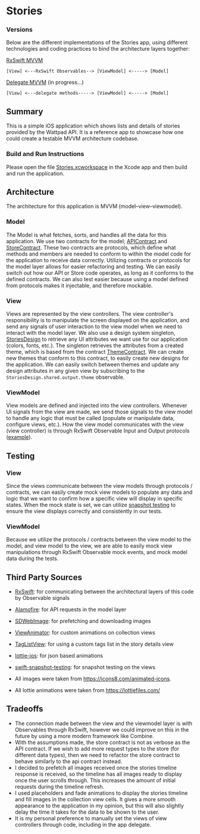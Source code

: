 # Stories

### Versions
Below are the different implementations of the Stories app, using different technologies and coding practices to bind the architecture layers together:

[RxSwift MVVM](https://github.com/danielsinclairtill/StoriesApp/tree/master/Stories)
```
[View] <---RxSwift Observables--> [ViewModel] <-----> [Model]
```
[Delegate MVVM](https://github.com/danielsinclairtill/StoriesApp/tree/Delegate/Stories) (in progress...)
```
[View] <---delegate methods-----> [ViewModel] <-----> [Model]
```

## Summary
This is a simple iOS application which shows lists and details of stories provided by the Wattpad API. It is a reference app to showcase how one could create a testable MVVM architecture codebase.

### Build and Run Instructions
Please open the file [Stories.xcworkspace](Stories.xcworkspace) in the Xcode app and then build and run the application.

## Architecture
The architecture for this application is MVVM (model–view–viewmodel).

### Model
The Model is what fetches, sorts, and handles all the data for this application. We use two contracts for the model;  [APIContract](Stories/Model/API/Contracts/APIContract.swift) and [StoreContract](Stories/Model/Store/Contracts/StoreContract.swift). These two contracts are protocols, which define what methods and members are needed to conform to within the model code for the application to receive data correctly. Utilizing contracts or protocols for the model layer allows for easier refactoring and testing. We can easily switch out how our API or Store code operates, as long as it conforms to the defined contracts. We can also test easier because using a model defined from protocols makes it injectable, and therefore mockable.

### View
Views are represented by the view controllers. The view controller's responsibility is to manipulate the screen displayed on the application, and send any signals of user interaction to the view model when we need to interact with the model layer.
We also use a design system singleton, [StoriesDesign](Stories/View/DesignSystem/StoriesDesign.swift) to retrieve any UI attributes we want use for our application (colors, fonts, etc.). The singleton retrieves the attributes from a created theme, which is based from the contract [ThemeContract](Stories/View/DesignSystem/Contracts/Theme.swift). We can create new themes that conform to this contract, to easily create new designs for the application. We can easily switch between themes and update any design attributes in any given view by subscribing to the `StoriesDesign.shared.output.theme` observable.

### ViewModel
View models are defined and injected into the view controllers. Whenever UI signals from the view are made, we send those signals to the view model to handle any logic that must be called (populate or manipulate data, configure views, etc.). How the view model communicates with the view (view controller) is through RxSwift Observable Input and Output protocols ([example](https://github.com/danielsinclairtill/StoriesApp/blob/0e71b2a708876a23a6e5f049641a26b2653b6d50/Stories/Stories/StoryDetail/StoryDetailViewModel.swift#L30)).

## Testing
### View
Since the views communicate between the view models through protocols / contracts, we can easily create mock view models to populate any data and logic that we want to confirm how a specific view will display in specific states. When the mock state is set, we can utilize [snapshot testing](https://github.com/pointfreeco/swift-snapshot-testing) to ensure the view displays correctly and consistently in our tests.

### ViewModel
Because we utilize the protocols / contracts between the view model to the model, and view model to the view, we are able to easily mock view manipulations through RxSwift Observable mock events, and mock model data during the tests.

## Third Party Sources
- [RxSwift](https://github.com/ReactiveX/RxSwift): for communicating between the architectural layers of this code by Observable signals
- [Alamofire](https://github.com/Alamofire/Alamofire): for API requests in the model layer
- [SDWebImage](https://github.com/SDWebImage/SDWebImage): for prefetching and downloading images
- [ViewAnimator](https://github.com/marcosgriselli/ViewAnimator): for custom animations on collection views
- [TagListView](https://github.com/ElaWorkshop/TagListView): for using a custom tags list in the story details view
- [lottie-ios](https://github.com/airbnb/lottie-ios): for json based animations
- [swift-snapshot-testing](https://github.com/pointfreeco/swift-snapshot-testing): for snapshot testing on the views

- All images were taken from https://icons8.com/animated-icons.
- All lottie animations were taken from https://lottiefiles.com/

## Tradeoffs
- The connection made between the view and the viewmodel layer is with Observables through RxSwift, however we could improve on this in the future by using a more modern framework like Combine.
- With the assumptions made, the store contract is not as verbose as the API contract. If we wish to add more request types to the store (for different data types), then we need to refactor the store contract to behave similarly to the api contract instead.
- I decided to prefetch all images received once the stories timeline response is received, so the timeline has all images ready to display once the user scrolls through. This increases the amount of initial requests during the timeline refresh.
- I used placeholders and fade animations to display the stories timeline and fill images in the collection view cells. It gives a more smooth appearance to the application in my opinion, but this will also slightly delay the time it takes for the data to be shown to the user.
- It is my personal preference to manually set the views of view controllers through code, including in the app delegate.
